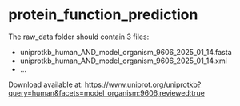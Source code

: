 # protein_function_prediction

The raw_data folder should contain 3 files:
- uniprotkb_human_AND_model_organism_9606_2025_01_14.fasta
- uniprotkb_human_AND_model_organism_9606_2025_01_14.xml
- ...

Download available at: https://www.uniprot.org/uniprotkb?query=human&facets=model_organism:9606,reviewed:true